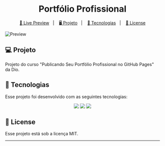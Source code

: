 <h1 align="center">
  Portfólio Profissional
</h1>

<p align="center">
  <a href="https://portifolio-brunoh.netlify.app">🔗 Live Preview</a>&nbsp;&nbsp;&nbsp;|&nbsp;&nbsp;&nbsp;
  <a href="#-projeto">🖥️ Projeto</a>&nbsp;&nbsp;&nbsp;|&nbsp;&nbsp;&nbsp;
  <a href="#-tecnologias">🚀 Tecnologias</a>&nbsp;&nbsp;&nbsp;|&nbsp;&nbsp;&nbsp;
  <a href="#-license">📝 License</a>
</p>

![Preview](./assets/img/Preview.png)

## 💻 Projeto

Projeto do curso "Publicando Seu Portfólio Profissional no GitHub Pages" da Dio.

## 🚀 Tecnologias

Esse projeto foi desenvolvido com as seguintes tecnologias:

<p align="center">
<img src="https://img.shields.io/badge/html5-%23E34F26.svg?style=for-the-badge&logo=html5&logoColor=white">
<img src="https://img.shields.io/badge/css3-%231572B6.svg?style=for-the-badge&logo=css3&logoColor=white">
<img src="https://img.shields.io/badge/javascript-%23323330.svg?style=for-the-badge&logo=javascript&logoColor=%23F7DF1E">
</p>

## 📝 License

Esse projeto está sob a licença MIT.

---
